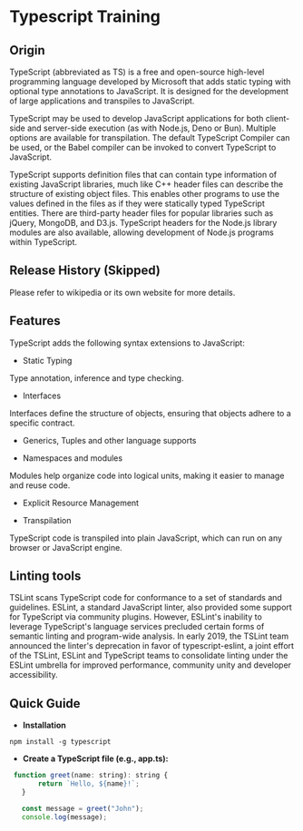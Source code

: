 # Typescript Training

## Origin

TypeScript (abbreviated as TS) is a free and open-source high-level programming language developed by Microsoft that adds static typing with optional type annotations to JavaScript. It is designed for the development of large applications and transpiles to JavaScript.

TypeScript may be used to develop JavaScript applications for both client-side and server-side execution (as with Node.js, Deno or Bun). Multiple options are available for transpilation. The default TypeScript Compiler can be used, or the Babel compiler can be invoked to convert TypeScript to JavaScript.

TypeScript supports definition files that can contain type information of existing JavaScript libraries, much like C++ header files can describe the structure of existing object files. This enables other programs to use the values defined in the files as if they were statically typed TypeScript entities. There are third-party header files for popular libraries such as jQuery, MongoDB, and D3.js. TypeScript headers for the Node.js library modules are also available, allowing development of Node.js programs within TypeScript.

## Release History (Skipped)

Please refer to wikipedia or its own website for more details.

## Features

TypeScript adds the following syntax extensions to JavaScript:

* Static Typing

Type annotation, inference and type checking.

* Interfaces

Interfaces define the structure of objects, ensuring that objects adhere to a specific contract.

* Generics, Tuples and other language supports

* Namespaces and modules

Modules help organize code into logical units, making it easier to manage and reuse code.

* Explicit Resource Management

* Transpilation

TypeScript code is transpiled into plain JavaScript, which can run on any browser or JavaScript engine.

## Linting tools

TSLint scans TypeScript code for conformance to a set of standards and guidelines. ESLint, a standard JavaScript linter, also provided some support for TypeScript via community plugins. However, ESLint's inability to leverage TypeScript's language services precluded certain forms of semantic linting and program-wide analysis. In early 2019, the TSLint team announced the linter's deprecation in favor of typescript-eslint, a joint effort of the TSLint, ESLint and TypeScript teams to consolidate linting under the ESLint umbrella for improved performance, community unity and developer accessibility.

## Quick Guide

* **Installation**

`npm install -g typescript`

* **Create a TypeScript file (e.g., app.ts):**

```javascript
 function greet(name: string): string {
       return `Hello, ${name}!`;
   }

   const message = greet("John"); 
   console.log(message); 
```